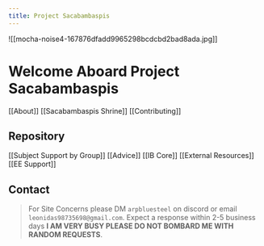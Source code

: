 ```yaml
---
title: Project Sacabambaspis
---
```


![[mocha-noise4-167876dfadd9965298bcdcbd2bad8ada.jpg]]
# Welcome Aboard Project Sacabambaspis 

[[About]]
[[Sacabambaspis Shrine]]
[[Contributing]]
## Repository

[[Subject Support by Group]] 
[[Advice]]
[[IB Core]]
[[External Resources]] 
[[EE Support]] 
## Contact

>For Site Concerns please DM `arpbluesteel` on discord or email `leonidas98735698@gmail.com`. Expect a response within 2-5 business days **I AM VERY BUSY PLEASE DO NOT BOMBARD ME WITH RANDOM REQUESTS**.